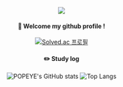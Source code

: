 <div align="center"> 
  
<img src="https://capsule-render.vercel.app/api?type=waving&color=auto&height=200&section=header&text=POPEYE&fontSize=90" />

####  :wave: Welcome my github profile !

[![Solved.ac 프로필](http://mazassumnida.wtf/api/v2/generate_badge?boj=popeye0617)](https://solved.ac/popeye0617)

#### :pencil2: Study log

![POPEYE's GitHub stats](https://github-readme-stats.vercel.app/api?username=popeye0618&show_icons=true&theme=radical)
![Top Langs](https://github-readme-stats.vercel.app/api/top-langs/?username=popeye0618&layout=compact&theme=radical)

</div>
